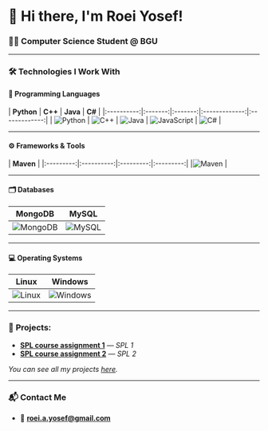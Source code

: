 # 👋 Hi there, I'm Roei Yosef!  
### 🧑‍🎓 **Computer Science Student @ BGU**  

---

### 🛠️ **Technologies I Work With**

#### 🧠 **Programming Languages**

| **Python** | **C++** | **Java** | **C#** |
|:----------:|:-------:|:-------:|:-------------:|:-------------:|
| ![Python](https://skillicons.dev/icons?i=python) | ![C++](https://skillicons.dev/icons?i=cpp) | ![Java](https://skillicons.dev/icons?i=java) | ![JavaScript](https://skillicons.dev/icons?i=javascript) | ![C#](https://skillicons.dev/icons?i=c#) |

---

#### ⚙️ **Frameworks & Tools**

| **Maven** |
|:---------:|:----------:|:---------:|:---------:|
|![Maven](https://skillicons.dev/icons?i=maven) |

---

#### 🗂️ **Databases**

| **MongoDB** | **MySQL** |
|:-----------:|:--------:|
| ![MongoDB](https://skillicons.dev/icons?i=mongodb) | ![MySQL](https://skillicons.dev/icons?i=mysql) |

---

#### 💻 **Operating Systems**

| **Linux** | **Windows** |
|:---------:|:---------:|
| ![Linux](https://skillicons.dev/icons?i=linux) | ![Windows](https://skillicons.dev/icons?i=windows) |


---


### 💼 **Projects:**

-  **[SPL course assignment 1](https://github.com/roeiyosef/FinalSPL1)** — *SPL 1*
-  **[SPL course assignment 2](https://github.com/roeiyosef/SPL2)** — *SPL 2*

*You can see all my projects [here](https://github.com/roeiyosef?tab=repositories).*

---

### 📬 **Contact Me**
- 📧 **[roei.a.yosef@gmail.com](mailto:roei.a.yosef@gmail.com)**  
